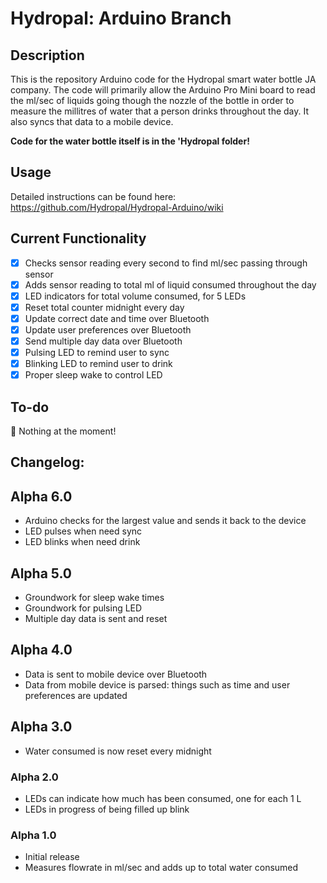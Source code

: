# Hydropal: Arduino Branch

## Description
This is the repository Arduino code for the Hydropal smart water bottle JA company. The code will primarily allow the Arduino Pro Mini board to read the ml/sec of liquids going though the nozzle of the bottle in order to measure the millitres of water that a person drinks throughout the day. It also syncs that data to a mobile device.

**Code for the water bottle itself is in the 'Hydropal folder!**

## Usage
Detailed instructions can be found here: https://github.com/Hydropal/Hydropal-Arduino/wiki

## Current Functionality
- [x] Checks sensor reading every second to find ml/sec passing through sensor
- [x] Adds sensor reading to total ml of liquid consumed throughout the day
- [x] LED indicators for total volume consumed, for 5 LEDs
- [x] Reset total counter midnight every day
- [x] Update correct date and time over Bluetooth
- [x] Update user preferences over Bluetooth
- [x] Send multiple day data over Bluetooth
- [X] Pulsing LED to remind user to sync
- [X] Blinking LED to remind user to drink
- [X] Proper sleep wake to control LED

## To-do
🎉 Nothing at the moment!

## Changelog:

## Alpha 6.0
- Arduino checks for the largest value and sends it back to the device
- LED pulses when need sync
- LED blinks when need drink

## Alpha 5.0
- Groundwork for sleep wake times
- Groundwork for pulsing LED
- Multiple day data is sent and reset

## Alpha 4.0
- Data is sent to mobile device over Bluetooth
- Data from mobile device is parsed: things such as time and user preferences are updated

## Alpha 3.0
- Water consumed is now reset every midnight

### Alpha 2.0
- LEDs can indicate how much has been consumed, one for each 1 L
- LEDs in progress of being filled up blink

### Alpha 1.0
- Initial release
- Measures flowrate in ml/sec and adds up to total water consumed
